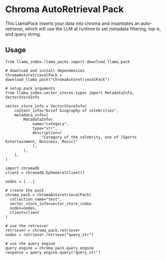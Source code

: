 # Chroma AutoRetrieval Pack

This LlamaPack inserts your data into chroma and insantiates an auto-retriever, which will use the LLM at runtime to set metadata filtering, top-k, and query string.

## Usage

```
from llama_index.llama_packs import download_llama_pack

# download and install dependencies
ChromaAutoretrievalPack = download_llama_pack("ChromaAutoretrievalPack")

# setup pack arguments
from llama_index.vector_stores.types import MetadataInfo, VectorStoreInfo

vector_store_info = VectorStoreInfo(
    content_info="brief biography of celebrities",
    metadata_info=[
        MetadataInfo(
            name="category",
            type="str",
            description=(
                "Category of the celebrity, one of [Sports Entertainment, Business, Music]"
            ),
        ),
    ],
)

import chromadb
client = chromadb.EphemeralClient()

nodes = [...]

# create the pack
chroma_pack = ChromaAutoretrievalPack(
  collection_name="test",
  vector_store_info=vector_store_index 
  nodes=nodes,
  client=client
)

# use the retreiver
retriever = chroma_pack.retriever
nodes = retriever.retrieve("query_str")

# use the query engine
query_engine = chroma_pack.query_engine
response = query_engine.query("query_str")
```